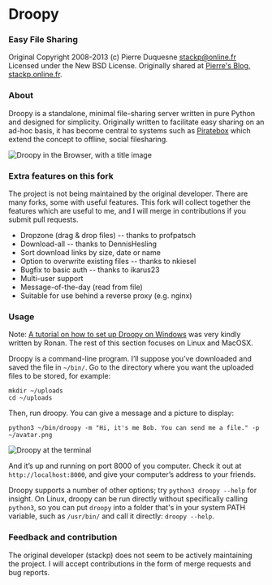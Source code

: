# Droopy
### Easy File Sharing
Original Copyright 2008-2013 (c) Pierre Duquesne <stackp@online.fr>
Licensed under the New BSD License.
Originally shared at [Pierre's Blog, stackp.online.fr](http://stackp.online.fr/droopy).

### About
Droopy is a standalone, minimal file-sharing server written in pure Python and
designed for simplicity. Originally written to facilitate easy sharing on an
ad-hoc basis, it has become central to systems such as [Piratebox](http://www.piratebox.cc/)
which extend the concept to offline, social filesharing.

![Droopy in the Browser, with a title image](img/droopy-in-browser-thumb.png)

### Extra features on this fork
The project is not being maintained by the original developer.  There are many forks, some with useful features. This fork will collect together the features which are useful to me, and I will merge in contributions if you submit pull requests. 

* Dropzone (drag & drop files) -- thanks to profpatsch
* Download-all -- thanks to DennisHesling
* Sort download links by size, date or name
* Option to overwrite existing files -- thanks to nkiesel
* Bugfix to basic auth -- thanks to ikarus23
* Multi-user support
* Message-of-the-day (read from file)
* Suitable for use behind a reverse proxy (e.g. nginx)

### Usage
Note: [A tutorial on how to set up Droopy on Windows](http://www.techkings.org/general-pc-chat/34104-droopy-tutorial.html)
was very kindly written by Ronan. The rest of this section focuses on Linux and MacOSX.

Droopy is a command-line program. I’ll suppose you’ve downloaded and saved the file in `~/bin/`.
Go to the directory where you want the uploaded files to be stored, for example:

    mkdir ~/uploads
    cd ~/uploads 

Then, run droopy. You can give a message and a picture to display:

    python3 ~/bin/droopy -m "Hi, it's me Bob. You can send me a file." -p ~/avatar.png

![Droopy at the terminal](img/droopy-in-terminal-thumb.png)

And it’s up and running on port 8000 of you computer. Check it out at `http://localhost:8000`,
and give your computer’s address to your friends.

Droopy supports a number of other options; try `python3 droopy --help` for insight.
On Linux, droopy can be run directly without specifically calling `python3`, so
you can put `droopy` into a folder that's in your system PATH variable, such as
`/usr/bin/` and call it directly: `droopy --help`.

### Feedback and contribution
The original developer (stackp) does not seem to be actively maintaining the project.  I will accept contributions in the form of merge requests and bug reports.
